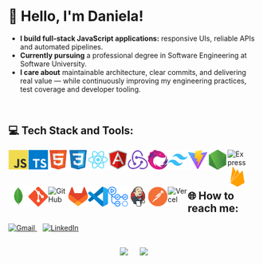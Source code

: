# 💫 Hello, I'm Daniela!

-   **I build full-stack JavaScript applications:** responsive UIs, reliable APIs and automated pipelines.
-   **Currently pursuing** a professional degree in Software Engineering at Software University.
-   **I care about** maintainable architecture, clear commits, and delivering real value — while continuously improving my engineering practices, test coverage and developer tooling.
<br>

## 💻 Tech Stack and Tools:

<img align="left" title="JavaScript" alt="JavaScript" width="40px" src="https://raw.githubusercontent.com/devicons/devicon/master/icons/javascript/javascript-original.svg" />
<img align="left" title="TypeScript" alt="TypeScript" width="40px" src="https://raw.githubusercontent.com/devicons/devicon/master/icons/typescript/typescript-original.svg" />
<img align="left" title="HTML5" alt="HTML5" width="40px" src="https://raw.githubusercontent.com/devicons/devicon/master/icons/html5/html5-original.svg" />
<img align="left" title="CSS3" alt="CSS3" width="40px" src="https://raw.githubusercontent.com/devicons/devicon/master/icons/css3/css3-original.svg" />

<img align="left" title="React" alt="React" width="40px" src="https://raw.githubusercontent.com/devicons/devicon/master/icons/react/react-original.svg" />
<img align="left" title="Angular" alt="Angular" width="40px" src="https://raw.githubusercontent.com/devicons/devicon/master/icons/angularjs/angularjs-original.svg" />
<img align="left" title="Redux" alt="Redux" width="40px" src="https://raw.githubusercontent.com/devicons/devicon/master/icons/redux/redux-original.svg" />
<img align="left" title="RxJS" alt="RxJS" width="40px" src="https://raw.githubusercontent.com/devicons/devicon/master/icons/rxjs/rxjs-original.svg" />
<img align="left" title="Tailwind CSS" alt="Tailwind CSS" width="40px" src="https://raw.githubusercontent.com/devicons/devicon/master/icons/tailwindcss/tailwindcss-original.svg" />
<img align="left" title="Vite" alt="Vite" width="40px" src="https://raw.githubusercontent.com/devicons/devicon/master/icons/vitejs/vitejs-original.svg" />

<img align="left" title="Node.js" alt="Node.js" width="40px" src="https://raw.githubusercontent.com/devicons/devicon/master/icons/nodejs/nodejs-original.svg" />
<img align="left" title="Express" alt="Express" width="40px" src="https://cdn.simpleicons.org/express/FFFFFF" />
<img align="left" title="Firebase" alt="Firebase" width="40px" src="https://raw.githubusercontent.com/devicons/devicon/master/icons/firebase/firebase-plain.svg" />
<img align="left" title="MongoDB" alt="MongoDB" width="40px" src="https://raw.githubusercontent.com/devicons/devicon/master/icons/mongodb/mongodb-original.svg" />

<img align="left" title="Git" alt="Git" width="40px" src="https://raw.githubusercontent.com/devicons/devicon/master/icons/git/git-original.svg" />
<img align="left" title="GitHub" alt="GitHub" width="40px" src="https://cdn.simpleicons.org/github/FFFFFF" />
<img align="left" title="GitLab" alt="GitLab" width="40px" src="https://raw.githubusercontent.com/devicons/devicon/master/icons/gitlab/gitlab-original.svg" />
<img align="left" title="VS Code" alt="VS Code" width="40px" src="https://raw.githubusercontent.com/devicons/devicon/master/icons/vscode/vscode-original.svg" />
<img align="left" title="GitHub Actions" alt="GitHub Actions" width="40px" src="https://raw.githubusercontent.com/devicons/devicon/master/icons/githubactions/githubactions-original.svg" />
<img align="left" title="Jenkins" alt="Jenkins" width="40px" src="https://raw.githubusercontent.com/devicons/devicon/master/icons/jenkins/jenkins-original.svg" />
<img align="left" title="Postman" alt="Postman" width="40px" src="https://raw.githubusercontent.com/devicons/devicon/master/icons/postman/postman-original.svg" />
<img align="left" title="Vercel" alt="Vercel" width="40px" src="https://cdn.simpleicons.org/vercel/FFFFFF" />

<br><br><br>

## 🌐 How to reach me:

<a href="mailto:dconewa@gmail.com">
  <img src="https://skillicons.dev/icons?i=gmail" height="40" alt="Gmail"/>
</a>&nbsp;&nbsp;
<a href="https://www.linkedin.com/in/daniella-coneva/">
  <img src="https://skillicons.dev/icons?i=linkedin" height="40" alt="LinkedIn"/>
</a>
<br>
<br>


<p align="center">
  <img src="https://nirzak-streak-stats.vercel.app/?user=danielleconeva&theme=dracula&hide_border=true" height="180" />
  &nbsp;&nbsp;&nbsp;&nbsp;
  <img src="https://github-readme-stats.vercel.app/api/top-langs/?username=danielleconeva&theme=dracula&hide_border=true&include_all_commits=true&count_private=true&layout=compact" height="180" />
</p>

